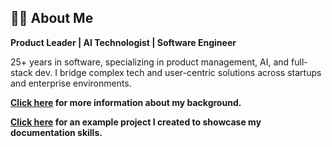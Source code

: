## 🙋‍♂️ About Me

**Product Leader | AI Technologist | Software Engineer**

25+ years in software, specializing in product management, AI, and full-stack dev. I bridge complex tech and user-centric solutions across startups and enterprise environments.

**[Click here](https://matthewketter.github.io/) for more information about my background.**

**[Click here](https://matthewketter.github.io/ShopTrack/shoptrack/docs/) for an example project I created to showcase my documentation skills.**

